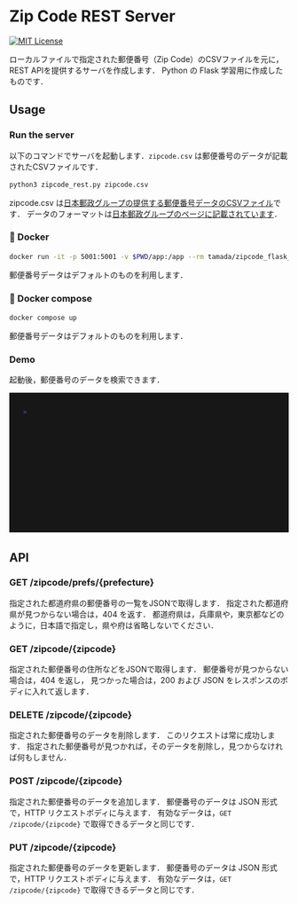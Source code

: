 # Zip Code REST Server

[![MIT License](https://shields.io/badge/License-MIT-blue)](https://github.com/ksubpb/zipcode_flask_rest/blob/main/LICENSE)

ローカルファイルで指定された郵便番号（Zip Code）のCSVファイルを元に，REST APIを提供するサーバを作成します．
Python の Flask 学習用に作成したものです．

## Usage

### Run the server

以下のコマンドでサーバを起動します．`zipcode.csv` は郵便番号のデータが記載されたCSVファイルです．

```sh
python3 zipcode_rest.py zipcode.csv
```

zipcode.csv は[日本郵政グループの提供する郵便番号データのCSVファイル](https://www.post.japanpost.jp/zipcode/download.html)です．
データのフォーマットは[日本郵政グループのページに記載されています](https://www.post.japanpost.jp/zipcode/dl/utf-readme.html)．

### :whale: Docker

```sh
docker run -it -p 5001:5001 -v $PWD/app:/app --rm tamada/zipcode_flask_rest:latest
```

郵便番号データはデフォルトのものを利用します．

### :octopus: Docker compose

```sh
docker compose up
```

郵便番号データはデフォルトのものを利用します．

### Demo

起動後，郵便番号のデータを検索できます．

![demo](assets/demo.gif)

## API

### GET /zipcode/prefs/{prefecture}

指定された都道府県の郵便番号の一覧をJSONで取得します．
指定された都道府県が見つからない場合は，404 を返す．
都道府県は，兵庫県や，東京都などのように，日本語で指定し，県や府は省略しないでください．

### GET /zipcode/{zipcode}

指定された郵便番号の住所などをJSONで取得します．
郵便番号が見つからない場合は，404 を返し，
見つかった場合は，200 および JSON をレスポンスのボディに入れて返します．

### DELETE /zipcode/{zipcode}

指定された郵便番号のデータを削除します．
このリクエストは常に成功します．
指定された郵便番号が見つかれば，そのデータを削除し，見つからなければ何もしません．

### POST /zipcode/{zipcode}

指定された郵便番号のデータを追加します．
郵便番号のデータは JSON 形式で，HTTP リクエストボディに与えます．
有効なデータは，`GET /zipcode/{zipcode}` で取得できるデータと同じです．

### PUT /zipcode/{zipcode}

指定された郵便番号のデータを更新します．
郵便番号のデータは JSON 形式で，HTTP リクエストボディに与えます．
有効なデータは，`GET /zipcode/{zipcode}` で取得できるデータと同じです．

